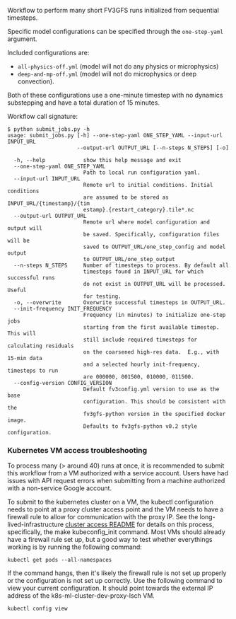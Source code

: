 Workflow to perform many short FV3GFS runs initialized from sequential timesteps.

Specific model configurations can be specified through the `one-step-yaml` argument.

Included configurations are:
- `all-physics-off.yml` (model will not do any physics or
microphysics)
- `deep-and-mp-off.yml` (model will not do microphysics or deep convection).

Both of these configurations use a one-minute timestep with no dynamics substepping and
have a total duration of 15 minutes.

Workflow call signature:
```
$ python submit_jobs.py -h
usage: submit_jobs.py [-h] --one-step-yaml ONE_STEP_YAML --input-url INPUT_URL
                      --output-url OUTPUT_URL [--n-steps N_STEPS] [-o]

  -h, --help            show this help message and exit
  --one-step-yaml ONE_STEP_YAML
                        Path to local run configuration yaml.
  --input-url INPUT_URL
                        Remote url to initial conditions. Initial conditions
                        are assumed to be stored as INPUT_URL/{timestamp}/{tim
                        estamp}.{restart_category}.tile*.nc
  --output-url OUTPUT_URL
                        Remote url where model configuration and output will
                        be saved. Specifically, configuration files will be
                        saved to OUTPUT_URL/one_step_config and model output
                        to OUTPUT_URL/one_step_output
  --n-steps N_STEPS     Number of timesteps to process. By default all
                        timesteps found in INPUT_URL for which successful runs
                        do not exist in OUTPUT_URL will be processed. Useful
                        for testing.
  -o, --overwrite       Overwrite successful timesteps in OUTPUT_URL.
  --init-frequency INIT_FREQUENCY
                        Frequency (in minutes) to initialize one-step jobs
                        starting from the first available timestep. This will
                        still include required timesteps for calculating residuals
                        on the coarsened high-res data.  E.g., with 15-min data
                        and a selected hourly init-frequency, timesteps to run
                        are 000000, 001500, 010000, 011500. 
  --config-version CONFIG_VERSION
                        Default fv3config.yml version to use as the base
                        configuration. This should be consistent with the
                        fv3gfs-python version in the specified docker image.
                        Defaults to fv3gfs-python v0.2 style configuration.
```


### Kubernetes VM access troubleshooting

To process many (> around 40) runs at once, it is recommended to submit this workflow
from a VM authorized with a service account. Users have had issues with API request errors
when submitting from a machine authorized with a non-service Google account.

To submit to the kubernetes cluster on a VM, the kubectl configuration needs to point at a 
proxy cluster access point and the VM needs to have a firewall rule to allow for communication 
with the proxy IP. See the long-lived-infrastructure [cluster access README](https://github.com/VulcanClimateModeling/long-lived-infrastructure#vm-access-setup) 
for details on this process, specifically, the make kubeconfig_init command. Most VMs should 
already have a firewall rule set up, but a good way to test whether everythings working is 
by running the following command:

```
kubectl get pods --all-namespaces
```

If the command hangs, then it's likely the firewall rule is not set up properly or the configuration is not set up correctly.
Use the following command to view your current configuration. It should point towards the external IP address of the k8s-ml-cluster-dev-proxy-lsch VM.

```
kubectl config view
```
